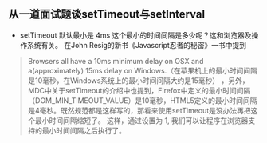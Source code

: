从一道面试题谈setTimeout与setInterval
---------------














- setTimeout 默认最小是 4ms
这个最小的时间间隔是多少呢？这和浏览器及操作系统有关。
在John Resig的新书《Javascript忍者的秘密》一书中提到 
>  Browsers all have a 10ms minimum delay on OSX and a(approximately) 15ms delay on Windows.（在苹果机上的最小时间间隔是10毫秒，在Windows系统上的最小时间间隔大约是15毫秒） ，另外，MDC中关于setTimeout的介绍中也提到，Firefox中定义的最小时间间隔（DOM_MIN_TIMEOUT_VALUE）是10毫秒，HTML5定义的最小时间间隔是4毫秒。既然规范都是这样写的，那看来使用setTimeout是没办法再把这个最小时间间隔缩短了。 
这样，通过设置为 1, 我们可以让程序在浏览器支持的最小时间间隔之后执行了。 

